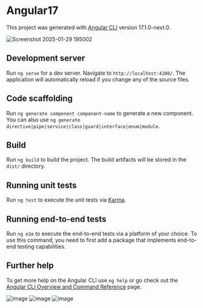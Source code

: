 # Angular17

This project was generated with [Angular CLI](https://github.com/angular/angular-cli) version 17.1.0-next.0.

![Screenshot 2025-01-29 195002](https://github.com/user-attachments/assets/a74c5b74-5efa-46e2-b5f3-3eac8c625acc)


## Development server

Run `ng serve` for a dev server. Navigate to `http://localhost:4200/`. The application will automatically reload if you change any of the source files.

## Code scaffolding

Run `ng generate component component-name` to generate a new component. You can also use `ng generate directive|pipe|service|class|guard|interface|enum|module`.

## Build

Run `ng build` to build the project. The build artifacts will be stored in the `dist/` directory.

## Running unit tests

Run `ng test` to execute the unit tests via [Karma](https://karma-runner.github.io).

## Running end-to-end tests

Run `ng e2e` to execute the end-to-end tests via a platform of your choice. To use this command, you need to first add a package that implements end-to-end testing capabilities.

## Further help

To get more help on the Angular CLI use `ng help` or go check out the [Angular CLI Overview and Command Reference](https://angular.io/cli) page.

![image](https://github.com/user-attachments/assets/a06f1549-916a-45a2-b224-0a4fe0fd5962)
![image](https://github.com/user-attachments/assets/f9ee92b5-69ea-4c23-8cfc-6f2f1a76d6b9)
![image](https://github.com/user-attachments/assets/5d1fc156-04a0-46c6-b1ea-5df0706bf57f)
